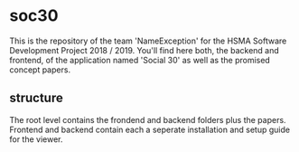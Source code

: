 # soc30

This is the repository of the team 'NameException' for the HSMA Software Development Project 2018 / 2019. You'll find here both, the backend and frontend, of the application named 'Social 30' as well as the promised concept papers. 

## structure

The root level contains the frondend and backend folders plus the papers. Frontend and backend contain each a seperate installation and setup guide for the viewer. 


